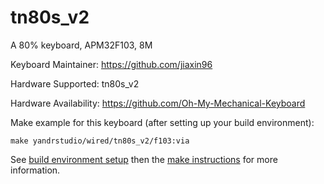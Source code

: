tn80s_v2
===

A 80% keyboard, APM32F103, 8M

Keyboard Maintainer: https://github.com/jiaxin96

Hardware Supported: tn80s_v2

Hardware Availability: https://github.com/Oh-My-Mechanical-Keyboard 

Make example for this keyboard (after setting up your build environment):

    make yandrstudio/wired/tn80s_v2/f103:via

See [build environment setup](https://docs.qmk.fm/#/getting_started_build_tools) then the [make instructions](https://docs.qmk.fm/#/getting_started_make_guide) for more information.
